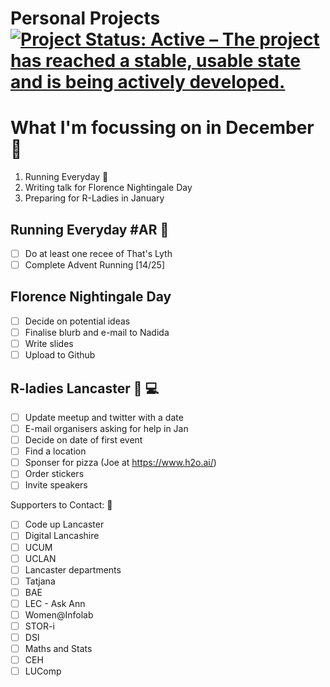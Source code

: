 Personal Projects
[![Project Status: Active – The project has reached a stable, usable state and is being actively developed.](https://www.repostatus.org/badges/latest/active.svg)](https://www.repostatus.org/#active)
==============

# What I'm focussing on in December :christmas_tree:

1. Running Everyday :runner:
2. Writing talk for Florence Nightingale Day
3. Preparing for R-Ladies in January

## Running Everyday #AR :runner:
 - [ ] Do at least one recee of That's Lyth
 - [ ] Complete Advent Running [14/25]
 
## Florence Nightingale Day
- [ ] Decide on potential ideas
- [ ] Finalise blurb and e-mail to Nadida
- [ ] Write slides
- [ ] Upload to Github

## R-ladies Lancaster :woman: :computer:
- [ ] Update meetup and twitter with a date
- [ ] E-mail organisers asking for help in Jan
- [ ] Decide on date of first event
- [ ] Find a location 
- [ ] Sponser for pizza (Joe at https://www.h2o.ai/)
- [ ] Order stickers
- [ ] Invite speakers

Supporters to Contact: :email:
- [ ] Code up Lancaster
- [ ] Digital Lancashire
- [ ] UCUM
- [ ] UCLAN
- [ ] Lancaster departments
- [ ] Tatjana
- [ ] BAE
- [ ] LEC - Ask Ann
- [ ] Women@Infolab
- [ ] STOR-i
- [ ] DSI
- [ ] Maths and Stats
- [ ] CEH
- [ ] LUComp
